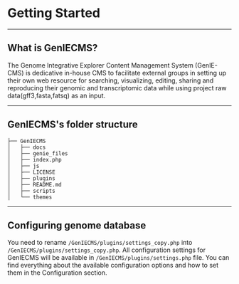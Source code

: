 Getting Started
=============


------------
What is GenIECMS?
------------

The Genome Integrative Explorer Content Management System (GenIE-CMS) is dedicative in-house CMS to facilitate external groups in setting up their own web resource for searching, visualizing, editing, sharing and reproducing their genomic and transcriptomic data while using project raw data(gff3,fasta,fatsq) as an input.

------------------
GenIECMS's folder structure
------------------
```
├── GenIECMS   
│   ├── docs   
│   ├── genie_files   
│   ├── index.php   
│   ├── js   
│   ├── LICENSE   
│   ├── plugins   
│   ├── README.md   
│   ├── scripts   
│   └── themes   
```
-------------------------
Configuring genome database
-------------------------

You need to rename ```/GenIECMS/plugins/settings_copy.php``` into ```/GenIECMS/plugins/settings_copy.php```. All configuration settings for GenIECMS will be available in ```/GenIECMS/plugins/settings.php``` file. You can find everything about the available configuration options and how to set them in the Configuration section.


